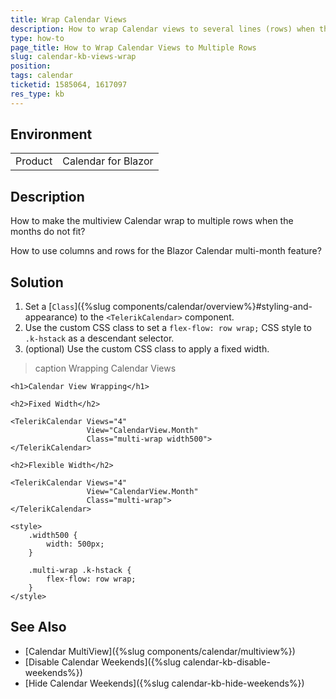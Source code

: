 ```yaml
---
title: Wrap Calendar Views
description: How to wrap Calendar views to several lines (rows) when they don't fit horizontally.
type: how-to
page_title: How to Wrap Calendar Views to Multiple Rows
slug: calendar-kb-views-wrap
position: 
tags: calendar
ticketid: 1585064, 1617097
res_type: kb
---
```


## Environment

<table>
    <tbody>
        <tr>
            <td>Product</td>
            <td>Calendar for Blazor</td>
        </tr>
    </tbody>
</table>


## Description

How to make the multiview Calendar wrap to multiple rows when the months do not fit?

How to use columns and rows for the Blazor Calendar multi-month feature?


## Solution

1. Set a [`Class`]({%slug components/calendar/overview%}#styling-and-appearance) to the `<TelerikCalendar>` component.
1. Use the custom CSS class to set a `flex-flow: row wrap;` CSS style to `.k-hstack` as a descendant selector.
1. (optional) Use the custom CSS class to apply a fixed width.

>caption Wrapping Calendar Views

````CSHTML
<h1>Calendar View Wrapping</h1>

<h2>Fixed Width</h2>

<TelerikCalendar Views="4"
                 View="CalendarView.Month"
                 Class="multi-wrap width500">
</TelerikCalendar>

<h2>Flexible Width</h2>

<TelerikCalendar Views="4"
                 View="CalendarView.Month"
                 Class="multi-wrap">
</TelerikCalendar>

<style>
    .width500 {
        width: 500px;
    }

    .multi-wrap .k-hstack {
        flex-flow: row wrap;
    }
</style>
````

## See Also

* [Calendar MultiView]({%slug components/calendar/multiview%})
* [Disable Calendar Weekends]({%slug calendar-kb-disable-weekends%})
* [Hide Calendar Weekends]({%slug calendar-kb-hide-weekends%})
